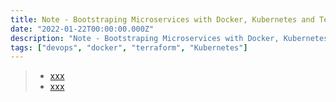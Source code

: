 ```yaml
---
title: Note - Bootstraping Microservices with Docker, Kubernetes and Terraform
date: "2022-01-22T00:00:00.000Z"
description: "Note - Bootstraping Microservices with Docker, Kubernetes and Terraform"
tags: ["devops", "docker", "terraform", "Kubernetes"]
---
```

> - [xxx](#builder)
> - [xxx](#decorator)
